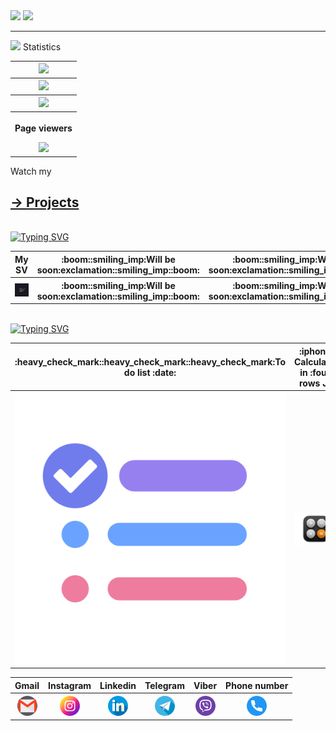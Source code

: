 <a>
    <img src="https://capsule-render.vercel.app/api?type=waving&color=gradient&animation=fadeIn&height=300&section=header&text=Glad%20to%20see%20you%20on%20my%20GitHub%20account&fontSize=45&fontAlignY=35&fontColor=9645f4" />
</a>

<a>
    <img src="https://github-readme-quotes.herokuapp.com/quote?theme=midnight-purple&font=Redressed&animation=Grow-out-in&quoteCategory=programming">
</a>
<hr>
<a>
    <img src="https://readme-typing-svg.demolab.com?font=Fira+Code&pause=1000&color=9645F4&background=000000&center=true&vCenter=true&width=800&lines=Hi!+I+am+a+frontend+developer.">
</a>


<table>
    <thead>
        <tr style="align: center">Statistics</tr>
    </thead>
    <tbody>
        <tr>
            <th>
                <a>
                    <img src="https://github-readme-stats.vercel.app/api?username=RomanDelinkevych&count_private=true&show_icons=true&theme=midnight-purple&border_radius=50">
                </a>
            </th>
        </tr>
        <tr>
            <th>
                <a>
                    <img src="https://github-readme-streak-stats.herokuapp.com?user=RomanDelinkevych&theme=midnight-purple&hide_border=true&border_radius=50&dates=7F3CD5">
                </a>
            </th>
        </tr>
        <tr>
            <th>
                <a>
                    <img src="https://github-readme-stats.vercel.app/api/top-langs/?username=RomanDelinkevych&count_private=true&show_icons=true&theme=midnight-purple&border_radius=50">
                </a>
            </th>
        </tr>
        <tr>
            <th>
                <p>Page viewers</p>
                <a>
                    <img src="https://profile-counter.glitch.me/RomanDelinkevych/count.svg">
                </a>
            </th>
        </tr>
    </tbody>
</table>

<p>Watch my<a href="https://github.com/RomanDelinkevych?tab=repositories"><h2> -> Projects</h2></a></p>
<br>



<a href="https://git.io/typing-svg">
    <img src="https://readme-typing-svg.demolab.com?font=Fira+Code&pause=1000&color=9645F4&background=000000&center=true&vCenter=true&width=800&lines=HTML%26CSS" alt="Typing SVG" />
</a>

<table>
    <thead>
        <tr>
            <th>My SV</th>
            <th>:boom::smiling_imp:Will be soon:exclamation::smiling_imp::boom:</th>
            <th>:boom::smiling_imp:Will be soon:exclamation::smiling_imp::boom:</th>
            <th>:boom::smiling_imp:Will be soon:exclamation::smiling_imp::boom:</th>
        </tr>
    </thead>
    <tbody>
        <tr>
            <th>
                <a href="https://romandelinkevych.github.io/SV/">
                    <img src="img/SV.jpg">
                </a>
            </th>
            <th>:boom::smiling_imp:Will be soon:exclamation::smiling_imp::boom:</th>
            <th>:boom::smiling_imp:Will be soon:exclamation::smiling_imp::boom:</th>
            <th>:boom::smiling_imp:Will be soon:exclamation::smiling_imp::boom:</th>
        </tr>
    </tbody>
</table>

<br>


<a href="https://git.io/typing-svg">
    <img src="https://readme-typing-svg.demolab.com?font=Fira+Code&pause=1000&color=9645F4&background=000000&center=true&vCenter=true&width=800&lines=HTML%26CSS+%2B+JavaScript" alt="Typing SVG" />
</a>


<table>
    <thead>
        <tr>
            <th>:heavy_check_mark::heavy_check_mark::heavy_check_mark:To do list :date:</th>
            <th>:iphone: Calculator in :four: rows JS</th>
            <th>:snowflake: Weather :zap:</th>
            <th></th>
        </tr>
    </thead>
    <tbody>
        <tr>
            <th>
                <a href="https://romandelinkevych.github.io/To-do-list/">
                    <img src="img/toDoList.png">
                </a>
            </th>
            <th>
                <a href="https://romandelinkevych.github.io/Calculator-in-4-rows-JS/">
                    <img src="img/calculator.webp">
                </a>
            </th>
            <th>
                <a href="https://romandelinkevych.github.io/Weather/">
                    <img src="img/weather.png">
                </a>
            </th>
            <th></th>
        </tr>
    </tbody>
</table>


<table align="center">
    <tbody>
        <tr>
            <th>Gmail</th>
            <th>Instagram</th>
            <th>Linkedin</th>
            <th>Telegram</th>
            <th>Viber</th>
            <th>Phone number</th>
        </tr>
        <tr>
            <th>
                <a href="mailto:delinkevich123@gmail.com">
                    <img src="img/gmail.png">
                </a>
            </th>
            <th>
                <a href="https://www.instagram.com/roman_delinkevych/">
                    <img src="img/instagram.png">
                </a>
            </th>
            <th>
                <a href="https://www.linkedin.com/in/roman-delinkevych-219635244/">
                    <img src="img/linkedin.png">
                </a>
            </th>
            <th>
                <a href="https://t.me/Roman_Delinkevych">
                    <img src="img/telegram.png">
                </a>
            </th>
            <th>
                <a href="viber://chat?number=%2B380938198554">
                    <img src="img/viber.png">
                </a>
            </th>
            <th>
                <a href="tel: 0938198554">
                    <img src="img/telephone.png">
                </a>
            </th>
        </tr>
    </tbody>
</table>

